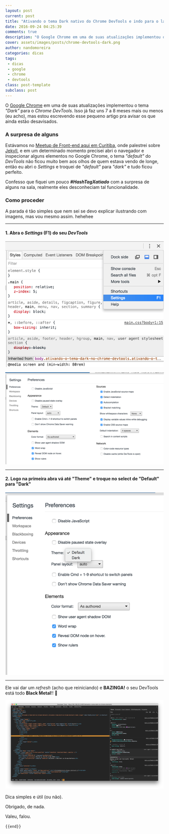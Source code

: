 ```yaml
---
layout: post
current: post
title: "Ativando o tema Dark nativo do Chrome DevTools e indo para o lado negro da força"
date: 2016-09-24 04:25:39
comments: true
description: "O Google Chrome em uma de suas atualizações implementou o tema “Dark” para o Chrome DevTools."
cover: assets/images/posts/chrome-devtools-dark.png
author: nandomoreira
categories: dicas
tags:
 - dicas
 - google
 - chrome
 - devtools
class: post-template
subclass: post
---
```


O [Google Chrome](https://www.google.com/chrome/) em uma de suas atualizações implementou o tema _"Dark"_ para o _Chrome DevTools_. Isso já faz uns 7 a 8 meses mais ou menos (eu acho), mas estou escrevendo esse pequeno artigo pra avisar os que ainda estão desavisados.

### A surpresa de alguns

Estávamos no [Meetup de Front-end aqui em Curitiba](https://www.eventick.com.br/6o-femug-cwb), onde palestrei sobre [Jekyll](http://jekyllrb.com/), e em um determinado momento precisei abri o navegador e inspecionar alguns elementos no Google Chrome, o tema _"default"_ do _DevTools_ não ficou muito bem aos olhos de quem estava vendo de longe, então eu abri o _Settings_ e troquei de _"default"_ para _"dark"_ e tudo ficou perfeito.

Confesso que fiquei um pouco **_#HashTagXatiado_** com a surpresa de alguns na sala, realmente eles desconheciam tal funcionalidade.

### Como proceder

A parada é tão simples que nem sei se devo explicar ilustrando com imagens, mas vou mesmo assim. hehehee

---

#### 1. Abra o _Settings_ (F1) do seu _DevTools_

![Chrome DevTools settings menu](/assets/images/posts/chrome-devtools-settings-menu.png)

![Chrome DevTools settings](/assets/images/posts/chrome-devtools-settings.png)

---

#### 2. Logo na primeira abra vá até "Theme" e troque no select de "Default" para "Dark"

![Chrome DevTools settings select](/assets/images/posts/chrome-devtools-settings-select.png)

---

Ele vai dar um _refresh_ (acho que reiniciando) e **BAZINGA!** o seu DevTools está todo **Black Metal**!! 🤘

![Chrome DevTools dark](/assets/images/posts/chrome-devtools-dark.png)

Dica simples e útil (ou não).

Obrigado, de nada.

Valeu, falou.

`{{end}}`
